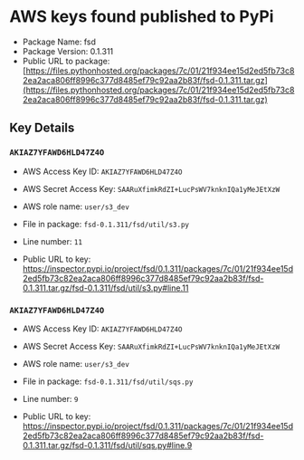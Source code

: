 # AWS keys found published to PyPi

* Package Name: fsd
* Package Version: 0.1.311
* Public URL to package: [https://files.pythonhosted.org/packages/7c/01/21f934ee15d2ed5fb73c82ea2aca806ff8996c377d8485ef79c92aa2b83f/fsd-0.1.311.tar.gz](https://files.pythonhosted.org/packages/7c/01/21f934ee15d2ed5fb73c82ea2aca806ff8996c377d8485ef79c92aa2b83f/fsd-0.1.311.tar.gz)

## Key Details

### `AKIAZ7YFAWD6HLD47Z4O`

* AWS Access Key ID: `AKIAZ7YFAWD6HLD47Z4O`
* AWS Secret Access Key: `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` 
* AWS role name: `user/s3_dev`
* File in package: `fsd-0.1.311/fsd/util/s3.py`
* Line number: `11`

* Public URL to key: https://inspector.pypi.io/project/fsd/0.1.311/packages/7c/01/21f934ee15d2ed5fb73c82ea2aca806ff8996c377d8485ef79c92aa2b83f/fsd-0.1.311.tar.gz/fsd-0.1.311/fsd/util/s3.py#line.11



### `AKIAZ7YFAWD6HLD47Z4O`

* AWS Access Key ID: `AKIAZ7YFAWD6HLD47Z4O`
* AWS Secret Access Key: `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` 
* AWS role name: `user/s3_dev`
* File in package: `fsd-0.1.311/fsd/util/sqs.py`
* Line number: `9`

* Public URL to key: https://inspector.pypi.io/project/fsd/0.1.311/packages/7c/01/21f934ee15d2ed5fb73c82ea2aca806ff8996c377d8485ef79c92aa2b83f/fsd-0.1.311.tar.gz/fsd-0.1.311/fsd/util/sqs.py#line.9


